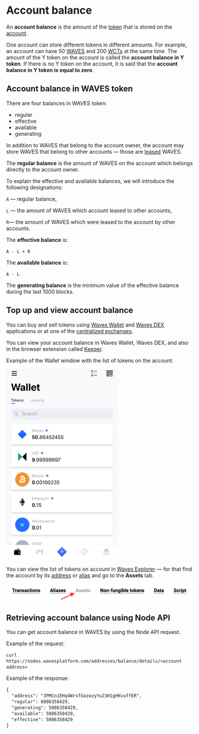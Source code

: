 # Account balance

An **account balance** is the amount of the [token](/blockchain/token.md) that is stored on the [account](/blockchain/account.md).

One account can store different tokens in different amounts. For example, an account can have 50 [WAVES](/blockchain/token/waves.md) and 200 [WCTs](/blockchain/token/wct.md) at the same time. The amount of the Y token on the account is called the **account balance in Y token**. If there is no Y token on the account, it is said that the **account balance in Y token is equal to zero**.

## Account balance in WAVES token
There are four balances in WAVES token:

* regular
* effective
* available
* generating

In addition to WAVES that belong to the account owner, the account may store WAVES that belong to other accounts — those are [leased](/blockchain/leasing.md) WAVES.

The **regular balance** is the amount of WAVES on the account which belongs directly to the account owner.

To explain the effective and available balances, we will introduce the following designations:

`A` — regular balance,

`L` — the amount of WAVES which account leased to other accounts,

`R`— the amount of WAVES which were leased to the account by other accounts.

The **effective balance** is:

```
A - L + R
```

The **available balance** is:

```
A - L
```

The **generating balance** is the minimum value of the effective balance during the last 1000 blocks.

## Top up and view account balance

You can buy and sell tokens using [Waves Wallet](https://wavesplatform.com/technology/wallet) and [Waves DEX](https://dex.wavesplatform.com/) applications or at one of the [centralized exchanges](https://coinmarketcap.com/currencies/waves/#markets).

You can view your account balance in Waves Wallet, Waves DEX, and also in the browser extension called [Keeper](https://wavesplatform.com/technology/keeper).

Example of the Wallet window with the list of tokens on the account:

<img src="img/account-balance.png" alt="faucet" width="300"/>

You can view the list of tokens on account in [Waves Explorer](https://wavesexplorer.com/) — for that find the account by its [address](/blockchain/account/address.md) or [alias](/blockchain/account/alias.md) and go to the **Assets** tab.

<img src="img/tokens.png" alt="faucet" width="550"/>

## Retrieving account balance using Node API
You can get account balance in WAVES by using the Node API request.

Example of the request:

```
curl https://nodes.wavesplatform.com/addresses/balance/details/<account address>
```

Example of the response:

```
{
  "address": "3PMCn1EHq4WrsfUazezyYu23H1gHKvuffER",
  "regular": 6086358429,
  "generating": 5086358429,
  "available": 5086358429,
  "effective": 5086358429
}
```
